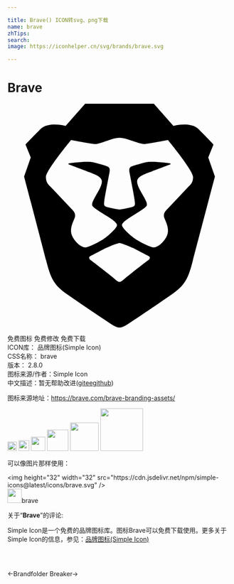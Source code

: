 ```yaml
---

title: Brave() ICON转svg、png下载
name: brave
zhTips: 
search: 
image: https://iconhelper.cn/svg/brands/brave.svg

---
```


# Brave  <small style="font-size: 60%;font-weight: 100"></small>

<div id="svg" class="svg-wrap">
<svg role="img" viewBox="0 0 24 24" xmlns="http://www.w3.org/2000/svg"><title>Brave icon</title><path d="M15.68 0l2.096 2.38s1.84-.512 2.709.358c.868.87 1.584 1.638 1.584 1.638l-.562 1.381.715 2.047s-2.104 7.98-2.35 8.955c-.486 1.919-.818 2.66-2.198 3.633-1.38.972-3.884 2.66-4.293 2.916-.409.256-.92.692-1.38.692-.46 0-.97-.436-1.38-.692a185.796 185.796 0 01-4.293-2.916c-1.38-.973-1.712-1.714-2.197-3.633-.247-.975-2.351-8.955-2.351-8.955l.715-2.047-.562-1.381s.716-.768 1.585-1.638c.868-.87 2.708-.358 2.708-.358L8.321 0h7.36zm-3.679 14.936c-.14 0-1.038.317-1.758.69-.72.373-1.242.637-1.409.742-.167.104-.065.301.087.409.152.107 2.194 1.69 2.393 1.866.198.175.489.464.687.464.198 0 .49-.29.688-.464.198-.175 2.24-1.759 2.392-1.866.152-.108.254-.305.087-.41-.167-.104-.689-.368-1.41-.741-.72-.373-1.617-.69-1.757-.69zm0-11.278s-.409.001-1.022.206-1.278.46-1.584.46c-.307 0-2.581-.434-2.581-.434S4.119 7.152 4.119 7.849c0 .697.339.881.68 1.243l2.02 2.149c.192.203.59.511.356 1.066-.235.555-.58 1.26-.196 1.977.384.716 1.042 1.194 1.464 1.115.421-.08 1.412-.598 1.776-.834.364-.237 1.518-1.19 1.518-1.554 0-.365-1.193-1.02-1.413-1.168-.22-.15-1.226-.725-1.247-.95-.02-.227-.012-.293.284-.851.297-.559.831-1.304.742-1.8-.089-.495-.95-.753-1.565-.986-.615-.232-1.799-.671-1.947-.74-.148-.068-.11-.133.339-.175.448-.043 1.719-.212 2.292-.052.573.16 1.552.403 1.632.532.079.13.149.134.067.579-.081.445-.5 2.581-.541 2.96-.04.38-.12.63.288.724.409.094 1.097.256 1.333.256s.924-.162 1.333-.256c.408-.093.329-.344.288-.723-.04-.38-.46-2.516-.541-2.961-.082-.445-.012-.45.067-.579.08-.129 1.059-.372 1.632-.532.573-.16 1.845.009 2.292.052.449.042.487.107.339.175-.148.069-1.332.508-1.947.74-.615.233-1.476.49-1.565.986-.09.496.445 1.241.742 1.8.297.558.304.624.284.85-.02.226-1.026.802-1.247.95-.22.15-1.413.804-1.413 1.169 0 .364 1.154 1.317 1.518 1.554.364.236 1.355.755 1.776.834.422.079 1.08-.4 1.464-1.115.384-.716.039-1.422-.195-1.977-.235-.555.163-.863.355-1.066l2.02-2.149c.341-.362.68-.546.68-1.243 0-.697-2.695-3.96-2.695-3.96s-2.274.436-2.58.436c-.307 0-.972-.256-1.585-.461-.613-.205-1.022-.206-1.022-.206z"/></svg>
</div>
<detail full-name='brave'></detail>

<div class="detail-page">
<p>
<span><span class="badge-success badge">免费图标</span> <span class="badge-success badge">免费修改</span>  <span class="badge-success badge">免费下载</span> </span>
<br/>
<span>
ICON库：
<span class="badge-secondary badge">品牌图标(Simple Icon)</span> 
</span>
<br/>
<span>
CSS名称：
<span class="badge-secondary badge">brave</span> 
</span>

<br/>
<span>
版本：
<span class="badge-secondary badge">2.8.0</span> 
</span>
<br/>
<span>图标来源/作者：<span class="badge-light badge">Simple Icon</span></span> 
<br/>
<span class="zh-detail">中文描述：暂无<span class="help-link"><span>帮助改进</span>(<a href="https://gitee.com/liuwave/icon-helper/edit/master/json/brands/brave.json" target="_blank" rel="noopener noreferrer">gitee</a><a href="https://github.com/liuwave/icon-helper/edit/master/json/brands/brave.json" target="_blank" rel="noopener noreferrer">github</a></span>)</span><br/>
</p>
</div><div class="description description alert alert-light"><p>图标来源地址：<a href="https://brave.com/brave-branding-assets/" target="_blank" rel="noopener noreferrer">https://brave.com/brave-branding-assets/</a></p></div>
<div class="alert alert-dark">
<img height="21" width="21" src="https://cdn.jsdelivr.net/npm/simple-icons@latest/icons/brave.svg" />
<img height="24" width="24" src="https://cdn.jsdelivr.net/npm/simple-icons@latest/icons/brave.svg" />
<img height="32" width="32" src="https://cdn.jsdelivr.net/npm/simple-icons@latest/icons/brave.svg" />
<img height="48" width="48" src="https://cdn.jsdelivr.net/npm/simple-icons@latest/icons/brave.svg" />
<img height="64" width="64" src="https://cdn.jsdelivr.net/npm/simple-icons@latest/icons/brave.svg" />
<img height="96" width="96" src="https://cdn.jsdelivr.net/npm/simple-icons@latest/icons/brave.svg" />

</div>
<div>
  <p>可以像图片那样使用：    
  </p>
  <div class="alert alert-primary" style="font-size: 14px">
    &lt;img height="32" width="32" src="https://cdn.jsdelivr.net/npm/simple-icons@latest/icons/brave.svg" /&gt;
    <copy-btn content='<img height="32" width="32" src="https://cdn.jsdelivr.net/npm/simple-icons@latest/icons/brave.svg" />'></copy-btn>
  </div>
  <div class="alert alert-secondary">
    <img height="32" width="32" src="https://cdn.jsdelivr.net/npm/simple-icons@latest/icons/brave.svg" />brave
    <copy-btn content="brave" btn-title="复制图标名称"></copy-btn>
  </div>
</div>
<div class="icon-detail__container">
<p>关于“<b>Brave</b>”的评论:</p>
</div>
<Vssue title="关于“Brave”的评论" />
<div><p>Simple Icon是一个免费的品牌图标库。图标Brave可以免费下载使用。更多关于  Simple Icon的信息，参见：<a target="_blank" href="https://iconhelper.cn/brands.html">品牌图标(Simple Icon)</a>
</p></div>


<div style="padding:2rem 0 " class="page-nav"><p class="inner"><span class="prev">←<router-link to="/icon/brandfolder.html">Brandfolder</router-link></span> <span class="next"><router-link to="/icon/breaker.html">Breaker</router-link>→</span></p></div>
